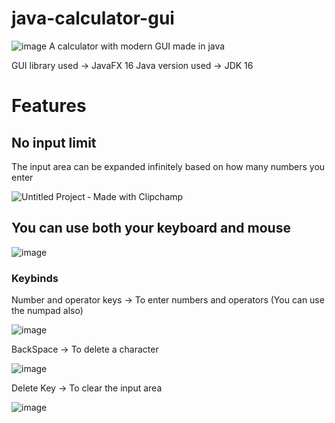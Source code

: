 # java-calculator-gui
![image](https://user-images.githubusercontent.com/71140719/115362579-4f96e480-a1df-11eb-83ba-51b89e407d13.png)
A calculator with modern GUI made in java

GUI library used -> JavaFX 16
Java version used -> JDK 16

# Features

## No input limit
The input area can be expanded infinitely based on how many numbers you enter

![Untitled Project ‐ Made with Clipchamp](https://user-images.githubusercontent.com/71140719/115110378-c55d3f00-9f98-11eb-9f84-eb586a91c1d4.gif)

## You can use both your keyboard and mouse 
![image](https://user-images.githubusercontent.com/71140719/115364336-eadc8980-a1e0-11eb-9384-e553e0ddc9ac.png)

### Keybinds
Number and operator keys -> To enter numbers and operators (You can use the numpad also)

![image](https://user-images.githubusercontent.com/71140719/115364357-f039d400-a1e0-11eb-8064-033fff435b30.png)


BackSpace -> To delete a character

![image](https://user-images.githubusercontent.com/71140719/115363445-1b6ff380-a1e0-11eb-9628-3acde0541464.png)


Delete Key -> To clear the input area

![image](https://user-images.githubusercontent.com/71140719/115363674-4b1efb80-a1e0-11eb-9e5b-0b740e0755e6.png)
